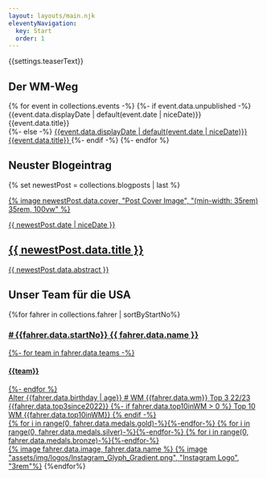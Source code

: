 ```yaml
---
layout: layouts/main.njk
eleventyNavigation:
  key: Start
  order: 1
---
```


{{settings.teaserText}}

## Der WM-Weg

<section class="timeline">
  {% for event in collections.events -%}
    {%- if event.data.unpublished -%}
      <div class="timeline-entry future">
        <span class="date">{{event.data.displayDate | default(event.date | niceDate)}}</span>
        <span class="title">{{event.data.title}}</span>
      </div>
    {%- else -%}
      <a href="{{event.url}}" class="timeline-entry">
        <span class="date">{{event.data.displayDate | default(event.date | niceDate)}}</span>
        <span class="title">{{event.data.title}}</span>
      </a>
    {%- endif -%}
  {%- endfor %}
</section>

## Neuster Blogeintrag
{% set newestPost = collections.blogposts | last %}
<a href="{{ newestPost.url }}">
  <article class="blogpost card card-hover">
    {% image newestPost.data.cover, "Post Cover Image", "(min-width: 35rem) 35rem, 100vw" %}
    <p class="post_date">{{ newestPost.date | niceDate }}</p>
    <h2 class="post_title">{{ newestPost.data.title }}</h2>
    <div class="post_abstract">
    
{{ newestPost.data.abstract }}

</div>
  </article>
</a>

## Unser Team für die USA

<section class="fahrer-cards">
  {%for fahrer in collections.fahrer | sortByStartNo%}
  <a href="{{fahrer.url}}" class="card fahrer card-hover">
    <h3 class="name">#&thinsp;{{fahrer.data.startNo}} {{ fahrer.data.name }}</h3>
    <div class="team">
    {%- for team in fahrer.data.teams -%}
    <h4>{{team}}</h4>
    {%- endfor %}
    </div>
    <div class="stats">
      <span class="age label">Alter</span>
      <span class="age value">{{fahrer.data.birthday | age}}</span>
      <span class="prevWM label"># WM</span>
      <span class="prevWM value">{{fahrer.data.wm}}</span>
      <span class="top3 label">Top 3 22/23</span>
      <span class="top3 value">{{fahrer.data.top3since2022}}</span>
      {%- if fahrer.data.top10inWM > 0 %}
      <span class="top10 label">Top 10 WM</span>
      <span class="top10 value">{{fahrer.data.top10inWM}}</span>
      {% endif -%}
    </div>
    <div class="medals">
      {% for i in range(0, fahrer.data.medals.gold)-%}<span class="medal medals-gold"></span>{%-endfor-%}
      {% for i in range(0, fahrer.data.medals.silver)-%}<span class="medal medals-silver"></span>{%-endfor-%}
      {% for i in range(0, fahrer.data.medals.bronze)-%}<span class="medal medals-bronze"></span>{%-endfor-%}
    </div>
    {% image fahrer.data.image, fahrer.data.name %}
  </a>
  <a href="https://instagram.com/{{fahrer.data.instagram}}" class="insta">{% image "assets/img/logos/Instagram_Glyph_Gradient.png", "Instagram Logo", "3rem"%}</a>
  {%endfor%}
</section>
